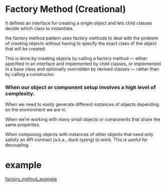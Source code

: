# Factory Method (Creational)
It defines an interface for creating a single object and lets child classes decide which class to instantiate.

the factory method pattern uses factory methods to deal with the problem of creating objects without having to specify the exact class of the object that will be created. 

This is done by creating objects by calling a factory method — either specified in an interface and implemented by child classes, or implemented in a base class and optionally overridden by derived classes — rather than by calling a constructor.


### When our object or component setup involves a high level of complexity.

When we need to easily generate different instances of objects depending on the environment we are in.

When we’re working with many small objects or components that share the same properties.

When composing objects with instances of other objects that need only satisfy an API contract (a.k.a., duck typing) to work. This is useful for decoupling.

# example

[factory_method_example](http://devexpert.ir/javascript/%D8%A7%D9%84%DA%AF%D9%88%DB%8C-%D8%B7%D8%B1%D8%A7%D8%AD%DB%8C-factory-method-%D8%AF%D8%B1-%D8%AC%D8%A7%D9%88%D8%A7-%D8%A7%D8%B3%DA%A9%D8%B1%DB%8C%D9%BE%D8%AA/)